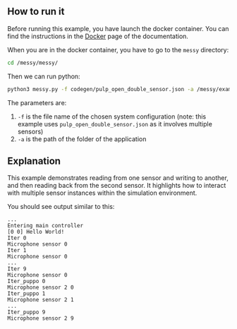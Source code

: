 ## How to run it

Before running this example, you have launch the docker container. You can find the instructions in the [Docker](../docker.md) page of the documentation.

When you are in the docker container, you have to go to the `messy` directory:

```bash
cd /messy/messy/
```

Then we can run python:

```bash
python3 messy.py -f codegen/pulp_open_double_sensor.json -a /messy/examples/read_write_multiple_sensors
```
The parameters are:

1. `-f` is the file name of the chosen system configuration (note: this example uses `pulp_open_double_sensor.json` as it involves multiple sensors)
2. `-a` is the path of the folder of the application

## Explanation
 
This example demonstrates reading from one sensor and writing to another, and then reading back from the second sensor. It highlights how to interact with multiple sensor instances within the simulation environment.

You should see output similar to this:

```
...
Entering main controller
[0 0] Hello World!
Iter 0
Microphone sensor 0
Iter 1
Microphone sensor 0
...
Iter 9
Microphone sensor 0
Iter_puppo 0
Microphone sensor 2 0
Iter_puppo 1
Microphone sensor 2 1
...
Iter_puppo 9
Microphone sensor 2 9
```
